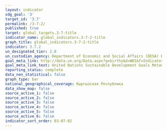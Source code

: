 ```yaml
---
layout: indicator
sdg_goal: '3'
target_id: '3.7'
permalink: /3-7-2/
published: true
target: global_targets.3-7-title
indicator_name: global_indicators.3-7-2-title
graph_title: global_indicators.3-7-2-title
indicator: 3.7.2
un_designated_tier: 2.0
un_custodian_agency: Department of Economic and Social Affairs (DESA) Population Division United Nations Population Fund (UNFPA )
goal_meta_link: http://data.un.org/Data.aspx?q=births&d=WDI&f=Indicator_Code%3aSP.ADO.TFRT
goal_meta_link_text: United Nations Sustainable Development Goals Metadata (PDF 90.8 KB)
reporting_status: complete
data_non_statistical: false
graph_type: bar
national_geographical_coverage: Кыргызская Республика
data_show_map: false
source_active_1: false
source_active_2: false
source_active_3: false
source_active_4: false
source_active_5: false
source_active_6: false
indicator_sort_order: 03-07-02
---
```


